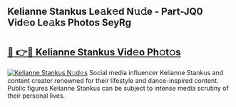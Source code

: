 ## Kelianne Stankus Le𝚊k𝚎d N𝚞𝚍e - Part-JQ0 Vid𝚎o Le𝚊ks Photos SeyRg

# <h2><a href="http://fbg0rmo.evod.top/?m=Kelianne+Stankus">🔗 👉🔴 Kelianne Stankus Vid𝚎o Ph𝚘t𝚘s</a></h2>

[![Kelianne Stankus N𝚞d𝚎s](https://i.imgur.com/8V9OHl7.gif)](http://fbg0rmo.evod.top/?m=Kelianne+Stankus)
Social media influencer Kelianne Stankus and content creator renowned for their lifestyle and dance-inspired content. Public figures Kelianne Stankus can be subject to intense media scrutiny of their personal lives. 
